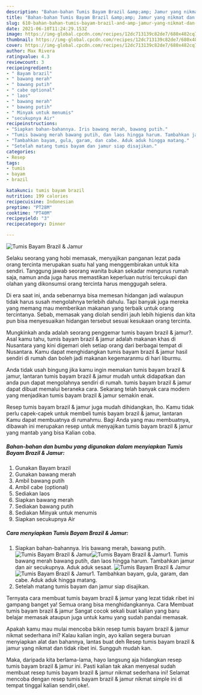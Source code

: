 ```yaml
---
description: "Bahan-bahan Tumis Bayam Brazil &amp;amp; Jamur yang nikmat dan Mudah Dibuat"
title: "Bahan-bahan Tumis Bayam Brazil &amp;amp; Jamur yang nikmat dan Mudah Dibuat"
slug: 610-bahan-bahan-tumis-bayam-brazil-and-amp-jamur-yang-nikmat-dan-mudah-dibuat
date: 2021-06-10T11:24:29.153Z
image: https://img-global.cpcdn.com/recipes/12dc713139c82de7/680x482cq70/tumis-bayam-brazil-jamur-foto-resep-utama.jpg
thumbnail: https://img-global.cpcdn.com/recipes/12dc713139c82de7/680x482cq70/tumis-bayam-brazil-jamur-foto-resep-utama.jpg
cover: https://img-global.cpcdn.com/recipes/12dc713139c82de7/680x482cq70/tumis-bayam-brazil-jamur-foto-resep-utama.jpg
author: Max Rivera
ratingvalue: 4.3
reviewcount: 3
recipeingredient:
- " Bayam brazil"
- " bawang merah"
- " bawang putih"
- " cabe optional"
- " laos"
- " bawang merah"
- " bawang putih"
- " Minyak untuk menumis"
- "secukupnya Air"
recipeinstructions:
- "Siapkan bahan-bahannya. Iris bawang merah, bawang putih."
- "Tumis bawang merah bawang putih, dan laos hingga harum. Tambahkan jamur dan air secukupnya. Aduk aduk sesaat."
- "Tambahkan bayam, gula, garam, dan cabe. Aduk aduk hingga matang."
- "Setelah matang tumis bayam dan jamur siap disajikan."
categories:
- Resep
tags:
- tumis
- bayam
- brazil

katakunci: tumis bayam brazil 
nutrition: 199 calories
recipecuisine: Indonesian
preptime: "PT28M"
cooktime: "PT40M"
recipeyield: "3"
recipecategory: Dinner

---
```



![Tumis Bayam Brazil &amp; Jamur](https://img-global.cpcdn.com/recipes/12dc713139c82de7/680x482cq70/tumis-bayam-brazil-jamur-foto-resep-utama.jpg)

Selaku seorang yang hobi memasak, menyajikan panganan lezat pada orang tercinta merupakan suatu hal yang menggembirakan untuk kita sendiri. Tanggung jawab seorang  wanita bukan sekadar mengurus rumah saja, namun anda juga harus memastikan keperluan nutrisi tercukupi dan olahan yang dikonsumsi orang tercinta harus menggugah selera.

Di era  saat ini, anda sebenarnya bisa memesan hidangan jadi walaupun tidak harus susah mengolahnya terlebih dahulu. Tapi banyak juga mereka yang memang mau memberikan makanan yang terbaik untuk orang tercintanya. Sebab, memasak yang diolah sendiri jauh lebih higienis dan kita pun bisa menyesuaikan hidangan tersebut sesuai kesukaan orang tercinta. 



Mungkinkah anda adalah seorang penggemar tumis bayam brazil &amp; jamur?. Asal kamu tahu, tumis bayam brazil &amp; jamur adalah makanan khas di Nusantara yang kini digemari oleh setiap orang dari berbagai tempat di Nusantara. Kamu dapat menghidangkan tumis bayam brazil &amp; jamur hasil sendiri di rumah dan boleh jadi makanan kegemaranmu di hari liburmu.

Anda tidak usah bingung jika kamu ingin memakan tumis bayam brazil &amp; jamur, lantaran tumis bayam brazil &amp; jamur mudah untuk didapatkan dan anda pun dapat mengolahnya sendiri di rumah. tumis bayam brazil &amp; jamur dapat dibuat memalui beraneka cara. Sekarang telah banyak cara modern yang menjadikan tumis bayam brazil &amp; jamur semakin enak.

Resep tumis bayam brazil &amp; jamur juga mudah dihidangkan, lho. Kamu tidak perlu capek-capek untuk membeli tumis bayam brazil &amp; jamur, lantaran Kamu dapat membuatnya di rumahmu. Bagi Anda yang mau membuatnya, dibawah ini merupakan resep untuk menyajikan tumis bayam brazil &amp; jamur yang mantab yang bisa Kalian coba.

<!--inarticleads1-->

##### Bahan-bahan dan bumbu yang digunakan dalam menyiapkan Tumis Bayam Brazil &amp; Jamur:

1. Gunakan  Bayam brazil
1. Gunakan  bawang merah
1. Ambil  bawang putih
1. Ambil  cabe (optional)
1. Sediakan  laos
1. Siapkan  bawang merah
1. Sediakan  bawang putih
1. Sediakan  Minyak untuk menumis
1. Siapkan secukupnya Air




<!--inarticleads2-->

##### Cara menyiapkan Tumis Bayam Brazil &amp; Jamur:

1. Siapkan bahan-bahannya. Iris bawang merah, bawang putih.
<img src="https://img-global.cpcdn.com/steps/8caf94e72c7656ac/160x128cq70/tumis-bayam-brazil-jamur-langkah-memasak-1-foto.jpg" alt="Tumis Bayam Brazil &amp; Jamur"><img src="https://img-global.cpcdn.com/steps/3795fef84157bee4/160x128cq70/tumis-bayam-brazil-jamur-langkah-memasak-1-foto.jpg" alt="Tumis Bayam Brazil &amp; Jamur">1. Tumis bawang merah bawang putih, dan laos hingga harum. Tambahkan jamur dan air secukupnya. Aduk aduk sesaat.
<img src="https://img-global.cpcdn.com/steps/5329bad4b40e049f/160x128cq70/tumis-bayam-brazil-jamur-langkah-memasak-2-foto.jpg" alt="Tumis Bayam Brazil &amp; Jamur"><img src="https://img-global.cpcdn.com/steps/ea8b763037f47e41/160x128cq70/tumis-bayam-brazil-jamur-langkah-memasak-2-foto.jpg" alt="Tumis Bayam Brazil &amp; Jamur">1. Tambahkan bayam, gula, garam, dan cabe. Aduk aduk hingga matang.
1. Setelah matang tumis bayam dan jamur siap disajikan.




Ternyata cara membuat tumis bayam brazil &amp; jamur yang lezat tidak ribet ini gampang banget ya! Semua orang bisa menghidangkannya. Cara Membuat tumis bayam brazil &amp; jamur Sangat cocok sekali buat kalian yang baru belajar memasak ataupun juga untuk kamu yang sudah pandai memasak.

Apakah kamu mau mulai mencoba bikin resep tumis bayam brazil &amp; jamur nikmat sederhana ini? Kalau kalian ingin, ayo kalian segera buruan menyiapkan alat dan bahannya, lantas buat deh Resep tumis bayam brazil &amp; jamur yang nikmat dan tidak ribet ini. Sungguh mudah kan. 

Maka, daripada kita berlama-lama, hayo langsung aja hidangkan resep tumis bayam brazil &amp; jamur ini. Pasti kalian tak akan menyesal sudah membuat resep tumis bayam brazil &amp; jamur nikmat sederhana ini! Selamat mencoba dengan resep tumis bayam brazil &amp; jamur nikmat simple ini di tempat tinggal kalian sendiri,oke!.

